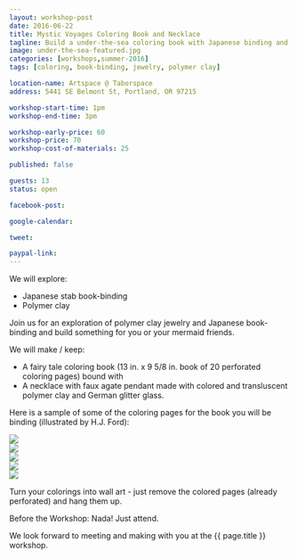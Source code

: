 ```yaml
---
layout: workshop-post
date: 2016-06-22
title: Mystic Voyages Coloring Book and Necklace
tagline: Build a under-the-sea coloring book with Japanese binding and make a mermaid necklace with faux agate pendant.
image: under-the-sea-featured.jpg
categories: [workshops,summer-2016]
tags: [coloring, book-binding, jewelry, polymer clay]

location-name: Artspace @ Taborspace
address: 5441 SE Belmont St, Portland, OR 97215

workshop-start-time: 1pm
workshop-end-time: 3pm

workshop-early-price: 60
workshop-price: 70
workshop-cost-of-materials: 25

published: false

guests: 13
status: open

facebook-post: 

google-calendar: 

tweet: 

paypal-link:
---
```



We will explore:

- Japanese stab book-binding
- Polymer clay


Join us for an exploration of polymer clay jewelry and Japanese book-binding and build something for you or your mermaid friends.

We will make / keep:

- A fairy tale coloring book (13 in. x 9 5/8 in. book of 20 perforated coloring pages) bound with
- A necklace with faux agate pendant made with colored and transluscent polymer clay and German glitter glass.

Here is a sample of some of the coloring pages for the book you will be binding (illustrated by H.J. Ford):

<div class="ui padded rounded image">
<img src="{{ site.url }}/assets/images/helena-ashore.jpg">
</div>

<div class="ui padded rounded image">
<img src="{{ site.url }}/assets/images/fishes.jpg">
</div>

<div class="ui padded rounded image">
<img src="{{ site.url }}/assets/images/sea-monster.jpg">
</div>

<div class="ui padded rounded image">
<img src="{{ site.url }}/assets/images/turtle-ride.jpg">
</div>

<div class="ui padded rounded image">
<img src="{{ site.url }}/assets/images/sea-people-visit.jpg">
</div>

Turn your colorings into wall art - just remove the colored pages (already perforated) and hang them up.

Before the Workshop: Nada! Just attend.

We look forward to meeting and making with you at the {{ page.title }} workshop.
